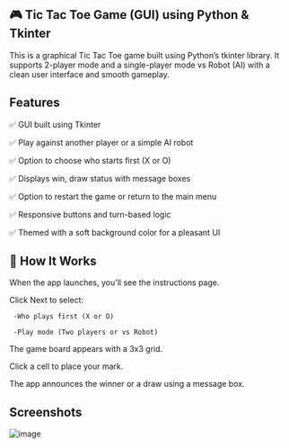 ## 🎮 Tic Tac Toe Game (GUI) using Python & Tkinter

This is a graphical Tic Tac Toe game built using Python’s tkinter library. It supports 2-player mode and a single-player mode vs Robot (AI) with a clean user interface and smooth gameplay.


## Features

✅ GUI built using Tkinter

✅ Play against another player or a simple AI robot

✅ Option to choose who starts first (X or O)

✅ Displays win, draw status with message boxes

✅ Option to restart the game or return to the main menu

✅ Responsive buttons and turn-based logic

✅ Themed with a soft background color for a pleasant UI


## 🧠 How It Works
When the app launches, you'll see the instructions page.

Click Next to select:

     -Who plays first (X or O)

     -Play mode (Two players or vs Robot)

The game board appears with a 3x3 grid.

Click a cell to place your mark.

The app announces the winner or a draw using a message box.


## Screenshots

![image](https://github.com/user-attachments/assets/f9f0f2a3-b3b6-4cd3-9575-717d25e306b7)

